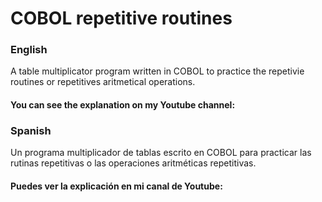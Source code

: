# COBOL repetitive routines

### English
A table multiplicator program written in COBOL to practice the repetivie routines or repetitives aritmetical operations.

#### You can see the explanation on my Youtube channel:


### Spanish
Un programa multiplicador de tablas escrito en COBOL para practicar las rutinas repetitivas o las operaciones aritméticas repetitivas.

#### Puedes ver la explicación en mi canal de Youtube:
